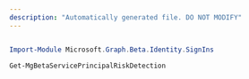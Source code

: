 ```yaml
---
description: "Automatically generated file. DO NOT MODIFY"
---
```


```powershell

Import-Module Microsoft.Graph.Beta.Identity.SignIns

Get-MgBetaServicePrincipalRiskDetection

```